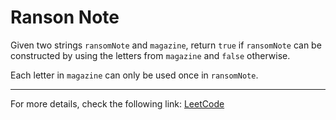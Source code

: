 <h1>Ranson Note</h1>

<p>Given two strings <code>ransomNote</code> and <code>magazine</code>, return <code>true</code> if <code>ransomNote</code> can be constructed by using the letters from <code>magazine</code> and <code>false</code> otherwise.</p>

<p>Each letter in <code>magazine</code> can only be used once in <code>ransomNote</code>.</p>

<hr>
<p>For more details, check the following link: <a href="https://leetcode.com/problems/ransom-note/">LeetCode</a></p>




